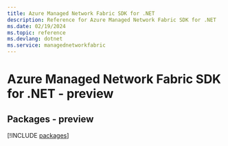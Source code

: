 ```yaml
---
title: Azure Managed Network Fabric SDK for .NET
description: Reference for Azure Managed Network Fabric SDK for .NET
ms.date: 02/19/2024
ms.topic: reference
ms.devlang: dotnet
ms.service: managednetworkfabric
---
```

# Azure Managed Network Fabric SDK for .NET - preview
## Packages - preview
[!INCLUDE [packages](managed-network-fabric-index.md)]